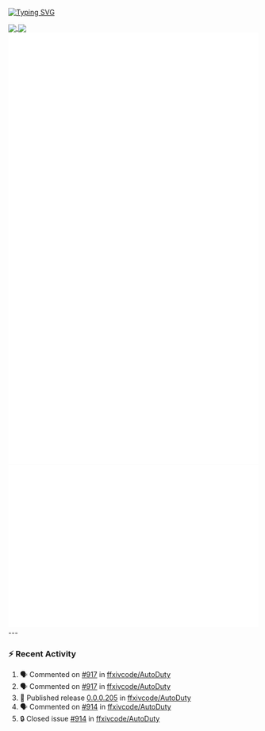 [![Typing SVG](https://readme-typing-svg.demolab.com?font=Fira+Code&duration=1000&pause=1000&multiline=true&repeat=false&width=435&lines=Simon+Latusek+%7C+Gameplay+Engineer)](https://git.io/typing-svg)

<a href="https://github.com/anuraghazra/github-readme-stats">
  <img height=200 align="center" src="https://github-readme-stats.vercel.app/api?username=erdelf&theme=radical" />
</a>
<a href="https://github.com/anuraghazra/convoychat">
  <img height=200 align="center" src="https://streak-stats.demolab.com?user=erdelf&theme=radical&mode=weekly" />
</a>

<picture>
  <img src="/github-metrics.svg" alt="Metrics">
</picture>

<picture>
  <img src="/github-metrics-achievements.svg" alt="Achievements">
</picture>
---

### :zap: Recent Activity
<!--START_SECTION:activity-->
1. 🗣 Commented on [#917](https://github.com/ffxivcode/AutoDuty/issues/917#issuecomment-2811793020) in [ffxivcode/AutoDuty](https://github.com/ffxivcode/AutoDuty)
2. 🗣 Commented on [#917](https://github.com/ffxivcode/AutoDuty/issues/917#issuecomment-2811582767) in [ffxivcode/AutoDuty](https://github.com/ffxivcode/AutoDuty)
3. 🚀 Published release [0.0.0.205](https://github.com/ffxivcode/AutoDuty/releases/tag/0.0.0.205) in [ffxivcode/AutoDuty](https://github.com/ffxivcode/AutoDuty)
4. 🗣 Commented on [#914](https://github.com/ffxivcode/AutoDuty/issues/914#issuecomment-2811556341) in [ffxivcode/AutoDuty](https://github.com/ffxivcode/AutoDuty)
5. 🔒 Closed issue [#914](https://github.com/ffxivcode/AutoDuty/issues/914) in [ffxivcode/AutoDuty](https://github.com/ffxivcode/AutoDuty)
<!--END_SECTION:activity-->

<!--
**erdelf/erdelf** is a ✨ _special_ ✨ repository because its `README.md` (this file) appears on your GitHub profile.

Here are some ideas to get you started:

- 🔭 I’m currently working on ...
- 🌱 I’m currently learning ...
- 👯 I’m looking to collaborate on ...
- 🤔 I’m looking for help with ...
- 💬 Ask me about ...
- 📫 How to reach me: ...
- 😄 Pronouns: ...
- ⚡ Fun fact: ...
-->
